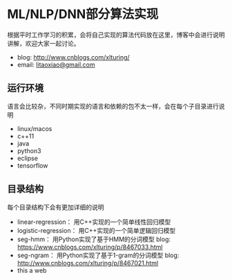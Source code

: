 # ML/NLP/DNN部分算法实现
根据平时工作学习的积累，会将自己实现的算法代码放在这里，博客中会进行说明讲解，欢迎大家一起讨论。
* blog: http://www.cnblogs.com/xlturing/
* email: litaoxiao@gmail.com

## 运行环境
语言会比较杂，不同时期实现的语言和依赖的包不太一样，会在每个子目录进行说明
* linux/macos
* c++11
* java
* python3
* eclipse
* tensorflow

## 目录结构
每个目录结构下会有更加详细的说明
* linear-regression： 用C++实现的一个简单线性回归模型
* logistic-regression： 用C++实现的一个简单逻辑回归模型
* seg-hmm： 用Python实现了基于HMM的分词模型 blog: https://www.cnblogs.com/xlturing/p/8467033.html
* seg-ngram： 用Python实现了基于1-gram的分词模型 blog: http://www.cnblogs.com/xlturing/p/8467021.html
* this a web 
